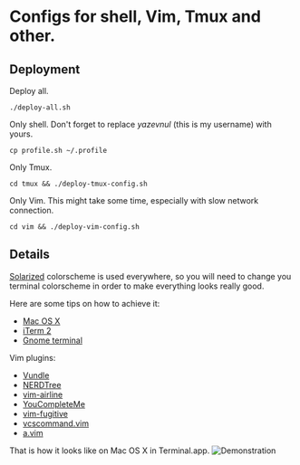 Configs for shell, Vim, Tmux and other.
=======================================

Deployment
----------

Deploy all.

    ./deploy-all.sh

Only shell. Don't forget to replace _yazevnul_ (this is my username) with yours.

    cp profile.sh ~/.profile

Only Tmux.

    cd tmux && ./deploy-tmux-config.sh

Only Vim. This might take some time, especially with slow network connection.

    cd vim && ./deploy-vim-config.sh


Details
-------

[Solarized](http://ethanschoonover.com/solarized) colorscheme is used everywhere, so you will need
to change you terminal colorscheme in order to make everything looks really good.

Here are some tips on how to achieve it:

- [Mac OS X](https://github.com/tomislav/osx-terminal.app-colors-solarized)
- [iTerm 2](https://github.com/altercation/solarized/tree/master/iterm2-colors-solarized)
- [Gnome terminal](https://github.com/Anthony25/gnome-terminal-colors-solarized)

Vim plugins:

- [Vundle](https://github.com/gmarik/Vundle.vim)
- [NERDTree](https://github.com/scrooloose/nerdtree)
- [vim-airline](https://github.com/bling/vim-airline)
- [YouCompleteMe](https://github.com/Valloric/YouCompleteMe)
- [vim-fugitive](https://github.com/tpope/vim-fugitive)
- [vcscommand.vim](https://github.com/vim-scripts/vcscommand.vim)
- [a.vim](http://www.vim.org/scripts/script.php?script_id=31)

That is how it looks like on Mac OS X in Terminal.app.
![Demonstration](http://i.imgur.com/3i1tunX.png)
